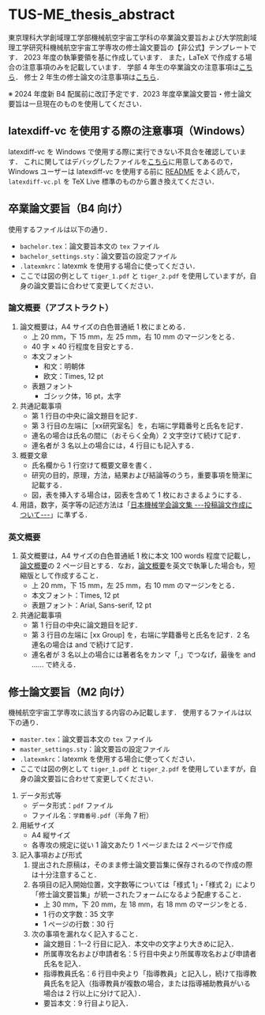 # TUS-ME_thesis_abstract

東京理科大学創域理工学部機械航空宇宙工学科の卒業論文要旨および大学院創域理工学研究科機械航空宇宙工学専攻の修士論文要旨の【非公式】テンプレートです．
2023 年度の執筆要領を基に作成しています．
また，LaTeX で作成する場合の注意事項のみを記載しています．
学部 4 年生の卒業論文の注意事項は[こちら](#卒業論文要旨b4-向け)．
修士 2 年生の修士論文の注意事項は[こちら](#修士論文要旨m2-向け)．

※ 2024 年度新 B4 配属前に改訂予定です．2023 年度卒業論文要旨・修士論文要旨は一旦現在のものを使用してください．

## latexdiff-vc を使用する際の注意事項（Windows）

latexdiff-vc を Windows で使用する際に実行できない不具合を確認しています．
これに関してはデバッグしたファイルを[こちら](https://github.com/Yuki-MATSUKAWA/latexdiff-vc_windows)に用意してあるので，Windows ユーザーは latexdiff-vc を使用する前に [README](https://github.com/Yuki-MATSUKAWA/latexdiff-vc_windows?tab=readme-ov-file#readme) をよく読んで，`latexdiff-vc.pl` を TeX Live 標準のものから置き換えてください．

## 卒業論文要旨（B4 向け）

使用するファイルは以下の通り．

* `bachelor.tex`：論文要旨本文の `tex` ファイル
* `bachelor_settings.sty`：論文要旨の設定ファイル
* `.latexmkrc`：latexmk を使用する場合に使ってください．
* ここでは図の例として `tiger_1.pdf` と `tiger_2.pdf` を使用していますが，自身の論文要旨に合わせて変更してください．

### 論文概要（アブストラクト）

1. 論文概要は，A4 サイズの白色普通紙 1 枚にまとめる．
    * 上 20 mm，下 15 mm，左 25 mm，右 10 mm のマージンをとる．
    * 40 字 × 40 行程度を目安とする．
    * 本文フォント
      * 和文：明朝体
      * 欧文：Times, 12 pt
    * 表題フォント
      * ゴシック体，16 pt，太字
2. 共通記載事項
    * 第 1 行目の中央に論文題目を記す．
    * 第 3 行目の左端に［xx研究室名］を，右端に学籍番号と氏名を記す．
    * 連名の場合は氏名の間に（おそらく全角）2 文字空けて続けて記す．
    * 連名者が 3 名以上の場合には，4 行目にも記入する．
3. 概要文章
    * 氏名欄から 1 行空けて概要文章を書く．
    * 研究の目的，原理，方法，結果および結論等のうち，重要事項を簡潔に記載する．
    * 図，表を挿入する場合は，図表を含めて 1 枚におさまるようにする．
4. 用語，数字，英字等の記述方法は「[日本機械学会論文集 ---投稿論文作成について---](https://www.jsme.or.jp/publish/Japanese-conference-Template-mihon.pdf)」に準ずる．

### 英文概要

1. 英文概要は，A4 サイズの白色普通紙 1 枚に本文 100 words 程度で記載し，[論文概要](#論文概要アブストラクト)の 2 ページ目とする．なお，[論文概要](#論文概要アブストラクト)を英文で執筆した場合も，短縮版として作成すること．
    * 上 20 mm，下 15 mm，左 25 mm，右 10 mm のマージンをとる．
    * 本文フォント：Times, 12 pt
    * 表題フォント：Arial, Sans-serif, 12 pt
2. 共通記載事項
    * 第 1 行目の中央に論文題目を記す．
    * 第 3 行目の左端に [xx Group] を，右端に学籍番号と氏名を記す．2 名連名の場合は and で続けて記す．
    * 連名者が 3 名以上の場合には著者名をカンマ「,」でつなげ，最後を and ...... で終える．

## 修士論文要旨（M2 向け）

機械航空宇宙工学専攻に該当する内容のみ記載します．
使用するファイルは以下の通り．

* `master.tex`：論文要旨本文の `tex` ファイル
* `master_settings.sty`：論文要旨の設定ファイル
* `.latexmkrc`：latexmk を使用する場合に使ってください．
* ここでは図の例として `tiger_1.pdf` と `tiger_2.pdf` を使用していますが，自身の論文要旨に合わせて変更してください．

1. データ形式等
    * データ形式：`pdf` ファイル
    * ファイル名：`学籍番号.pdf`（半角 7 桁）
2. 用紙サイズ
    * A4 縦サイズ
    * 各専攻の規定に従い 1 論文あたり 1 ページまたは 2 ページで作成
3. 記入事項および形式
   1. 提出された原稿は，そのまま修士論文要旨集に保存されるので作成の際は十分注意すること．
   2. 各項目の記入開始位置，文字数等については「様式 1」・「様式 2」により「修士論文要旨集」が統一されたフォームになるよう配慮すること．
        * 上 30 mm，下 20 mm，左 18 mm，右 18 mm のマージンをとる．
        * 1 行の文字数：35 文字
        * 1 ページの行数：30 行
   3. 次の事項を漏れなく記入すること．
        * 論文題目：1--2 行目に記入．本文中の文字より大きめに記入．
        * 所属専攻名および申請者名：5 行目中央より所属専攻名および申請者氏名を記入．
        * 指導教員氏名：6 行目中央より「指導教員」と記入し，続けて指導教員氏名を記入（指導教員が複数の場合，または指導補助教員がいる場合は 2 行以上に分けて記入）．
        * 要旨本文：9 行目より記入．


